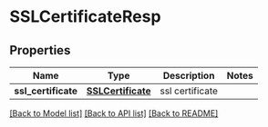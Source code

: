 # SSLCertificateResp

## Properties
Name | Type | Description | Notes
------------ | ------------- | ------------- | -------------
**ssl_certificate** | [**SSLCertificate**](SSLCertificate.md) | ssl certificate | 

[[Back to Model list]](../README.md#documentation-for-models) [[Back to API list]](../README.md#documentation-for-api-endpoints) [[Back to README]](../README.md)


